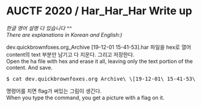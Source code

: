 AUCTF 2020 / Har_Har_Har Write up
======================================
_한글 영어 설명 다 있습니다 ^^_   
_There are explanations in Korean and English:)_

dev.quickbrownfoxes.org_Archive [19-12-01 15-41-53].har 파일을 hex로 열어 content의 text 부분만 남기고 다 지운다. 그리고 저장한다.   
Open the ha file with hex and erase it all, leaving only the text portion of the content. And save.   

<pre>$ cat dev.quickbrownfoxes.org_Archive\ \[19-12-01\ 15-41-53\]_fix.har | base64 -d > out.png</pre>

명령어를 치면 flag가 써있는 그림이 생긴다.   
When you type the command, you get a picture with a flag on it.
